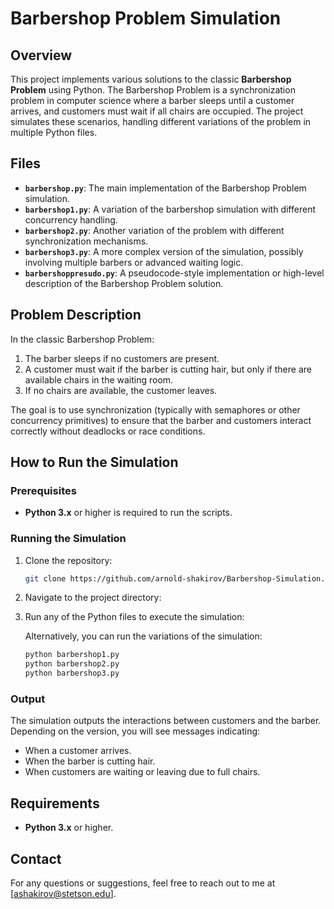 # Barbershop Problem Simulation

## Overview
This project implements various solutions to the classic **Barbershop Problem** using Python. The Barbershop Problem is a synchronization problem in computer science where a barber sleeps until a customer arrives, and customers must wait if all chairs are occupied. The project simulates these scenarios, handling different variations of the problem in multiple Python files.

## Files
- **`barbershop.py`**: The main implementation of the Barbershop Problem simulation.
- **`barbershop1.py`**: A variation of the barbershop simulation with different concurrency handling.
- **`barbershop2.py`**: Another variation of the problem with different synchronization mechanisms.
- **`barbershop3.py`**: A more complex version of the simulation, possibly involving multiple barbers or advanced waiting logic.
- **`barbershoppresudo.py`**: A pseudocode-style implementation or high-level description of the Barbershop Problem solution.

## Problem Description
In the classic Barbershop Problem:
1. The barber sleeps if no customers are present.
2. A customer must wait if the barber is cutting hair, but only if there are available chairs in the waiting room.
3. If no chairs are available, the customer leaves.

The goal is to use synchronization (typically with semaphores or other concurrency primitives) to ensure that the barber and customers interact correctly without deadlocks or race conditions.

## How to Run the Simulation

### Prerequisites
- **Python 3.x** or higher is required to run the scripts.

### Running the Simulation

1. Clone the repository:
    ```bash
    git clone https://github.com/arnold-shakirov/Barbershop-Simulation.git
    ```

2. Navigate to the project directory:

3. Run any of the Python files to execute the simulation:

    Alternatively, you can run the variations of the simulation:
    ```bash
    python barbershop1.py
    python barbershop2.py
    python barbershop3.py
    ```

### Output
The simulation outputs the interactions between customers and the barber. Depending on the version, you will see messages indicating:
- When a customer arrives.
- When the barber is cutting hair.
- When customers are waiting or leaving due to full chairs.

## Requirements
- **Python 3.x** or higher.

## Contact
For any questions or suggestions, feel free to reach out to me at [ashakirov@stetson.edu].
